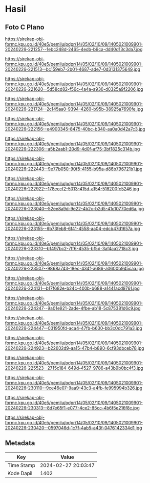 # Hasil

## Foto C Plano

https://sirekap-obj-formc.kpu.go.id/40e5/pemilu/pdpr/14/05/02/10/09/1405021009901-20240226-221257--1ebc248d-2465-4edb-b9ca-dd40d13c3da7.jpg

https://sirekap-obj-formc.kpu.go.id/40e5/pemilu/pdpr/14/05/02/10/09/1405021009901-20240226-221513--bc159eb7-2b01-4687-ade7-0d3131375649.jpg

https://sirekap-obj-formc.kpu.go.id/40e5/pemilu/pdpr/14/05/02/10/09/1405021009901-20240226-221620--5d58cd82-f56c-4a4a-a930-d0325a9f2206.jpg

https://sirekap-obj-formc.kpu.go.id/40e5/pemilu/pdpr/14/05/02/10/09/1405021009901-20240226-221724--2c145aa0-9394-4260-b95b-38925a7690fe.jpg

https://sirekap-obj-formc.kpu.go.id/40e5/pemilu/pdpr/14/05/02/10/09/1405021009901-20240226-222156--e4900345-8475-40bc-b340-aa0a0d42a7c3.jpg

https://sirekap-obj-formc.kpu.go.id/40e5/pemilu/pdpr/14/05/02/10/09/1405021009901-20240226-222306--a5b2aab1-20d9-4d0f-af75-3bf1825c314b.jpg

https://sirekap-obj-formc.kpu.go.id/40e5/pemilu/pdpr/14/05/02/10/09/1405021009901-20240226-222443--9e77b050-90f5-4155-b95a-d86b796721b1.jpg

https://sirekap-obj-formc.kpu.go.id/40e5/pemilu/pdpr/14/05/02/10/09/1405021009901-20240226-222922--178eccf2-5013-415d-a154-518200fc5246.jpg

https://sirekap-obj-formc.kpu.go.id/40e5/pemilu/pdpr/14/05/02/10/09/1405021009901-20240226-223040--52ee8a9d-9e22-4b2c-b2d5-41c10770ed6a.jpg

https://sirekap-obj-formc.kpu.go.id/40e5/pemilu/pdpr/14/05/02/10/09/1405021009901-20240226-223155--6b73feb8-6f41-4558-aa04-edcb47d1657a.jpg

https://sirekap-obj-formc.kpu.go.id/40e5/pemilu/pdpr/14/05/02/10/09/1405021009901-20240226-223310--b1497bc2-7ff6-4535-bf5d-3af4aa2718c3.jpg

https://sirekap-obj-formc.kpu.go.id/40e5/pemilu/pdpr/14/05/02/10/09/1405021009901-20240226-223507--9868a743-18ec-434f-a686-a0600b945caa.jpg

https://sirekap-obj-formc.kpu.go.id/40e5/pemilu/pdpr/14/05/02/10/09/1405021009901-20240226-224131--b17f682e-b24c-400b-b688-a1441acd9761.jpg

https://sirekap-obj-formc.kpu.go.id/40e5/pemilu/pdpr/14/05/02/10/09/1405021009901-20240226-224247--9a01e921-2ade-4fbe-ab18-5c875381d6c9.jpg

https://sirekap-obj-formc.kpu.go.id/40e5/pemilu/pdpr/14/05/02/10/09/1405021009901-20240226-224447--031950fd-aca4-47fb-b630-bb3c0dc791a3.jpg

https://sirekap-obj-formc.kpu.go.id/40e5/pemilu/pdpr/14/05/02/10/09/1405021009901-20240226-224923--b22602d9-aa15-47b4-b890-6cf93dbceb78.jpg

https://sirekap-obj-formc.kpu.go.id/40e5/pemilu/pdpr/14/05/02/10/09/1405021009901-20240226-225523--2715c184-649d-4527-9786-a43b9b0bc4f3.jpg

https://sirekap-obj-formc.kpu.go.id/40e5/pemilu/pdpr/14/05/02/10/09/1405021009901-20240226-230110--9ce46e07-9aa9-43c3-a4fb-fe995994b326.jpg

https://sirekap-obj-formc.kpu.go.id/40e5/pemilu/pdpr/14/05/02/10/09/1405021009901-20240226-230313--8d7e65f1-e077-4ce2-85cc-4b6f5e216f8c.jpg

https://sirekap-obj-formc.kpu.go.id/40e5/pemilu/pdpr/14/05/02/10/09/1405021009901-20240226-230420--0597046d-1c7f-4ab5-a43f-0476142334d1.jpg


## Metadata

| Key        | Value               |
| ---------- | ------------------- |
| Time Stamp | 2024-02-27 20:03:47 |
| Kode Dapil | 1402                |



